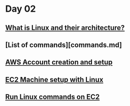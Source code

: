 # Day 02

## [What is Linux and their architecture?](https://medium.com/@santosh370/devops-the-secret-sauce-to-software-success-7fe909daeb69)


## [List of commands][commands.md]

## [AWS Account creation and setup](aws-account-setup.md)

## [EC2 Machine setup with Linux](ec2-setup.md)

## [Run Linux commands on EC2](ec2-commands.md)
